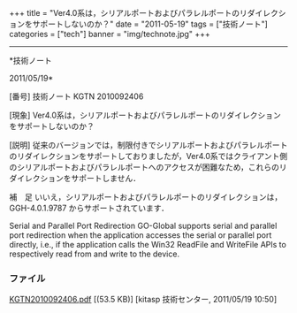 ﻿+++
title = "Ver4.0系は，シリアルポートおよびパラレルポートのリダイレクションをサポートしないのか？"
date = "2011-05-19"
tags = ["技術ノート"]
categories = ["tech"]
banner = "img/technote.jpg"
+++

-----------------------------------------------------------------------------------------------------------------------------

*技術ノート

2011/05/19*


[番号]
技術ノート KGTN 2010092406

[現象]
Ver4.0系は，シリアルポートおよびパラレルポートのリダイレクションをサポートしないのか？

[説明]
従来のバージョンでは，制限付きでシリアルポートおよびパラレルポートのリダイレクションをサポートしておりましたが，Ver4.0系ではクライアント側のシリアルポートおよびパラレルポートへのアクセスが困難なため，これらのリダイレクションをサポートしません．

補　足
いいえ，シリアルポートおよびパラレルポートのリダイレクションは，
GGH-4.0.1.9787 からサポートされています．

Serial and Parallel Port Redirection
GO-Global supports serial and parallel port redirection when the
application accesses the serial or parallel port directly, i.e., if the
application calls the Win32 ReadFile and WriteFile APIs to respectively
read from and write to the device.


### ファイル

 
 


[KGTN2010092406.pdf](http://techreport.kitasp.net/attachments/download/333/KGTN2010092406.pdf)
 [(53.5 KB)] [kitasp 技術センター, 2011/05/19
10:50]


 


 

